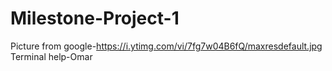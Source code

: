 # Milestone-Project-1
Picture from google-https://i.ytimg.com/vi/7fg7w04B6fQ/maxresdefault.jpg
Terminal help-Omar
